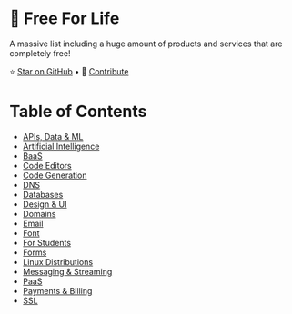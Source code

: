 # 💸 Free For Life
A massive list including a huge amount of products and services that are completely free!

⭐ [Star on GitHub](https://github.com/wdhdev/free-for-life)
&bull;
🤝 [Contribute](https://free.wdh.gg/#/contributing)

# Table of Contents
- [APIs, Data & ML](#apis-data-and-ml)
- [Artificial Intelligence](#artificial-intelligence)
- [BaaS](#baas)
- [Code Editors](#code-editors)
- [Code Generation](#code-generation)
- [DNS](#dns)
- [Databases](#databases)
- [Design & UI](#design-and-ui)
- [Domains](#domains)
- [Email](#email)
- [Font](#font)
- [For Students](#for-students)
- [Forms](#forms)
- [Linux Distributions](#linux-distributions)
- [Messaging & Streaming](#messaging-and-streaming)
- [PaaS](#paas)
- [Payments & Billing](#payments-and-billing)
- [SSL](#ssl)
